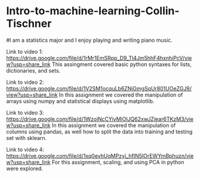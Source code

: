 # Intro-to-machine-learning-Collin-Tischner
#I am a statistics major and I enjoy playing and writing piano music.

Link to video 1:
https://drive.google.com/file/d/1rMr1EmSRpp_D9_Tl4Jm5hhF4hxnhiPcV/view?usp=share_link
This assingment covered basic python syntaxes for lists, dictionaries, and sets.

Link to video 2:
https://drive.google.com/file/d/1V2SM1ocquLb6ZNjGmgSqUr801UOeZGJ9/view?usp=share_link
In this assignment we covered the manipulation of arrays using numpy and statistical displays using matplotlib.

Link to video 3:
https://drive.google.com/file/d/1WzoiNcCYiyMiOlJQ62xwJZjear6TKzM3/view?usp=share_link
In this assignment we covered the manipulation of columns using pandas, as well how to split the data into training and testing set with sklearn.

Link to video 4:
https://drive.google.com/file/d/1xq0evhUqMPzyj_hfIN5IOrEWYmBphuzn/view?usp=share_link
For this assignment, scaling, and using PCA in python were explored.

